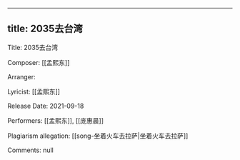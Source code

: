 
---
title: 2035去台湾
---
Title: 2035去台湾

Composer: [[孟熙东]]

Arranger: 

Lyricist: [[孟熙东]]

Release Date: 2021-09-18

Performers: [[孟熙东]], [[庞惠晨]]

Plagiarism allegation:
[[song-坐着火车去拉萨|坐着火车去拉萨]]

Comments:
null
